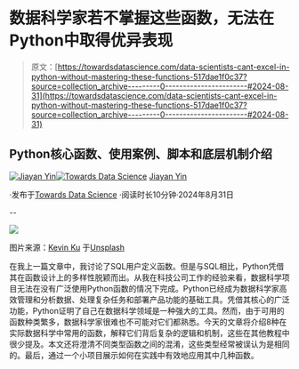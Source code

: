 # 数据科学家若不掌握这些函数，无法在Python中取得优异表现

> 原文：[https://towardsdatascience.com/data-scientists-cant-excel-in-python-without-mastering-these-functions-517dae1f0c37?source=collection_archive---------0-----------------------#2024-08-31](https://towardsdatascience.com/data-scientists-cant-excel-in-python-without-mastering-these-functions-517dae1f0c37?source=collection_archive---------0-----------------------#2024-08-31)

## Python核心函数、使用案例、脚本和底层机制介绍

[](https://medium.com/@jiayanyin.simba?source=post_page---byline--517dae1f0c37--------------------------------)[![Jiayan Yin](../Images/1a67e16a388877478366a8c6b2736dda.png)](https://medium.com/@jiayanyin.simba?source=post_page---byline--517dae1f0c37--------------------------------)[](https://towardsdatascience.com/?source=post_page---byline--517dae1f0c37--------------------------------)[![Towards Data Science](../Images/a6ff2676ffcc0c7aad8aaf1d79379785.png)](https://towardsdatascience.com/?source=post_page---byline--517dae1f0c37--------------------------------) [Jiayan Yin](https://medium.com/@jiayanyin.simba?source=post_page---byline--517dae1f0c37--------------------------------)

·发布于[Towards Data Science](https://towardsdatascience.com/?source=post_page---byline--517dae1f0c37--------------------------------) ·阅读时长10分钟·2024年8月31日

--

![](../Images/317008da9e022f5e3431fde75cb8327b.png)

图片来源：[Kevin Ku](https://unsplash.com/@ikukevk?utm_source=medium&utm_medium=referral) 于[Unsplash](https://unsplash.com/?utm_source=medium&utm_medium=referral)

在我上一篇文章中，我讨论了SQL用户定义函数。但是与SQL相比，Python凭借其在函数设计上的多样性脱颖而出。从我在科技公司工作的经验来看，数据科学项目无法在没有广泛使用Python函数的情况下完成。Python已经成为数据科学家高效管理和分析数据、处理复杂任务和部署产品功能的基础工具。凭借其核心的广泛功能，Python证明了自己在数据科学领域是一种强大的工具。然而，由于可用的函数种类繁多，数据科学家很难也不可能对它们都熟悉。今天的文章将介绍8种在实际数据科学中常用的函数，解释它们背后复杂的逻辑和机制，这些在其他教程中很少提及。本文还将澄清不同类型函数之间的混淆，这些类型经常被误认为是相同的。最后，通过一个小项目展示如何在实践中有效地应用其中几种函数。
